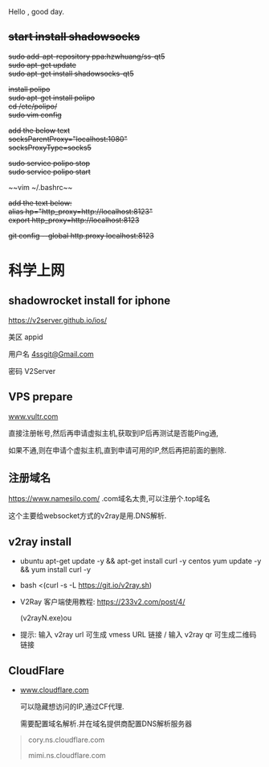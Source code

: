 Hello , good day.

##  ~~start install shadowsocks~~
~~sudo add-apt-repository ppa:hzwhuang/ss-qt5  
sudo apt-get update  
sudo apt-get install shadowsocks-qt5~~  

~~install polipo   
sudo apt-get install polipo  
cd /etc/polipo/  
sudo vim config~~  

~~add the below text  
socksParentProxy="localhost:1080"  
socksProxyType=socks5~~  

~~sudo service polipo stop  
sudo service polipo start~~  


~~vim ~/.bashrc~~  

~~add the text below:  
alias hp="http_proxy=http://localhost:8123"  
export http_proxy=http://localhost:8123~~  

~~git config --global http.proxy localhost:8123~~  



# 科学上网

## shadowrocket install for iphone

https://v2server.github.io/ios/

美区 appid

用户名 4ssgit@Gmail.com

密码 V2Server

 

## VPS prepare

www.vultr.com

直接注册帐号,然后再申请虚拟主机,获取到IP后再测试是否能Ping通,

如果不通,则在申请个虚拟主机,直到申请可用的IP,然后再把前面的删除.



## 注册域名

   https://www.namesilo.com/
   .com域名太贵,可以注册个.top域名

   这个主要给websocket方式的v2ray是用.DNS解析.

## v2ray install

- ubuntu  apt-get update -y && apt-get install curl -y
  centos yum update -y && yum install curl -y

- bash <(curl -s -L https://git.io/v2ray.sh)

- V2Ray 客户端使用教程: https://233v2.com/post/4/

  (v2rayN.exe)ou

-  提示: 输入 v2ray url 可生成 vmess URL 链接 / 输入 v2ray qr 可生成二维码链接



## CloudFlare

-    www.cloudflare.com

     可以隐藏想访问的IP,通过CF代理.

     需要配置域名解析.并在域名提供商配置DNS解析服务器

  > cory.ns.cloudflare.com
  >
  > mimi.ns.cloudflare.com








